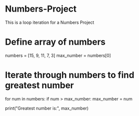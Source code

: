 # Numbers-Project
This is a loop iteration for a Numbers Project
# Define array of numbers
numbers = [15, 9, 11, 7, 3]
max_number = numbers[0]
# Iterate through numbers to find greatest number
for num in numbers:
  if num > max_number:
    max_number = num

print("Greatest number is:", max_number)

